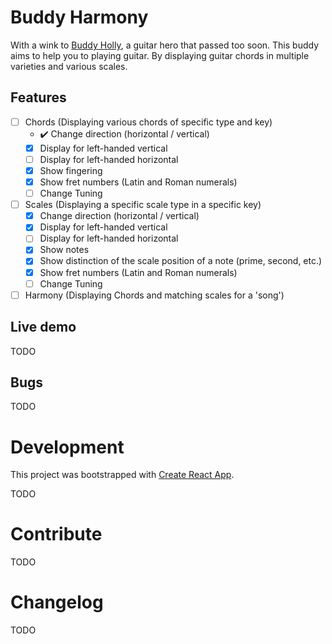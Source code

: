 # Buddy Harmony
With a wink to [Buddy Holly](https://en.wikipedia.org/wiki/Buddy_Holly), a guitar hero that passed too soon. This buddy 
aims to help you to playing guitar. By displaying guitar chords in multiple varieties and various scales.

## Features

- [ ] Chords (Displaying various chords of specific type and key)
  - :heavy_check_mark: Change direction (horizontal / vertical)
  - [x] Display for left-handed vertical
  - [ ] Display for left-handed horizontal
  - [x] Show fingering
  - [x] Show fret numbers (Latin and Roman numerals)
  - [ ] Change Tuning
- [ ] Scales (Displaying a specific scale type in a specific key)
  - [x] Change direction (horizontal / vertical)
  - [x] Display for left-handed vertical
  - [ ] Display for left-handed horizontal
  - [x] Show notes
  - [x] Show distinction of the scale position of a note (prime, second, etc.)
  - [x] Show fret numbers (Latin and Roman numerals)
  - [ ] Change Tuning
- [ ] Harmony (Displaying Chords and matching scales for a 'song')

## Live demo
TODO
## Bugs
TODO

# Development
This project was bootstrapped with [Create React App](https://github.com/facebook/create-react-app).

TODO

# Contribute
TODO

# Changelog
TODO
